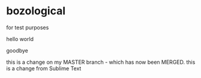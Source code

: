 bozological
===========

for test purposes

hello world

goodbye


this is a change on my MASTER branch - which has now been MERGED.
this is a change from Sublime Text